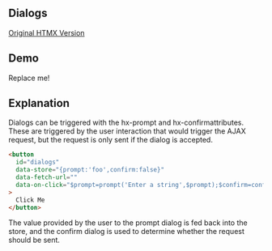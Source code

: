 ## Dialogs

[Original HTMX Version](https://htmx.org/examples/dialogs/)

## Demo

<div
    id="dialogs"
    data-on-load="$$get('/examples/dialogs_browser/data')"
>
     Replace me!
</div>

## Explanation

Dialogs can be triggered with the hx-prompt and hx-confirmattributes. These are triggered by the user interaction that would trigger the AJAX request, but the request is only sent if the dialog is accepted.

```html
<button
  id="dialogs"
  data-store="{prompt:'foo',confirm:false}"
  data-fetch-url=""
  data-on-click="$prompt=prompt('Enter a string',$prompt);$confirm=confirm('Are you sure?');$confirm && $$get('/examples/dialogs___browser/sure')"
>
  Click Me
</button>
```

The value provided by the user to the prompt dialog is fed back into the store, and the confirm dialog is used to determine whether the request should be sent.
